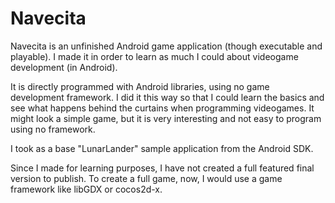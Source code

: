 Navecita
========

Navecita is an unfinished Android game application (though executable and playable). 
I made it in order to learn as much I could about videogame development (in Android).

It is directly programmed with Android libraries, using no game development framework.
I did it this way so that I could learn the basics and see what happens behind the curtains when programming videogames.
It might look a simple game, but it is very interesting and not easy to program using no framework.

I took as a base "LunarLander" sample application from the Android SDK. 

Since I made for learning purposes, I have not created a full featured final version to publish.
To create a full game, now, I would use a game framework like libGDX or cocos2d-x.
